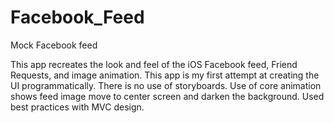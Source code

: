 # Facebook_Feed
Mock Facebook feed

This app recreates the look and feel of the iOS Facebook feed, Friend Requests, and image animation. 
This app is my first attempt at creating the UI programmatically. There is no use of storyboards. 
Use of core animation shows feed image move to center screen and darken the background.
Used best practices with MVC design.
